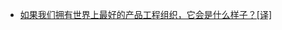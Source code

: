 - [如果我们拥有世界上最好的产品工程组织，它会是什么样子？[译]](https://baoyu.io/translations/the-best-product-engineering-org-in-the-world)